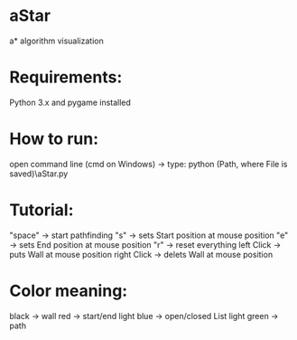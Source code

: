 # aStar
 a* algorithm visualization

# Requirements: 

Python 3.x and pygame installed

# How to run:

open command line (cmd on Windows) -> type: python (Path, where File is saved)\aStar.py

# Tutorial:

"space" -> start pathfinding
"s" -> sets Start position at mouse position
"e" -> sets End position at mouse position
"r" -> reset everything
left Click -> puts Wall at mouse position
right Click -> delets Wall at mouse position

# Color meaning:

black -> wall
red -> start/end
light blue -> open/closed List
light green -> path
